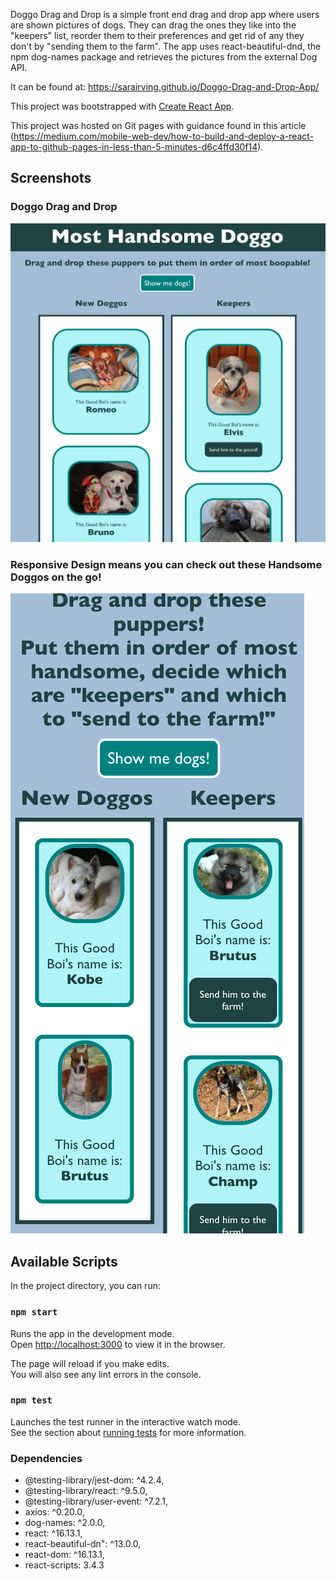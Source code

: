 Doggo Drag and Drop is a simple front end drag and drop app where users are shown pictures of dogs. They can drag the ones they like into the "keepers" list, reorder them to their preferences and get rid of any they don't by "sending them to the farm". The app uses react-beautiful-dnd, the npm dog-names package and retrieves the pictures from the external Dog API. 

It can be found at: https://sarairving.github.io/Doggo-Drag-and-Drop-App/

This project was bootstrapped with [Create React App](https://github.com/facebook/create-react-app).

This project was hosted on Git pages with guidance found in this article (https://medium.com/mobile-web-dev/how-to-build-and-deploy-a-react-app-to-github-pages-in-less-than-5-minutes-d6c4ffd30f14).


## Screenshots
### Doggo Drag and Drop
!["Drag n Drop them Puppers!"](https://raw.githubusercontent.com/SaraIrving/Doggo-Drag-and-Drop-App/master/public/pictures/AppScreenShot.png)

### Responsive Design means you can check out these Handsome Doggos on the go!
!["Flexible Puppers"](https://raw.githubusercontent.com/SaraIrving/Doggo-Drag-and-Drop-App/master/public/pictures/Screen%20Shot%202020-10-28%20at%206.10.38%20PM.png)

## Available Scripts

In the project directory, you can run:

### `npm start`

Runs the app in the development mode.<br />
Open [http://localhost:3000](http://localhost:3000) to view it in the browser.

The page will reload if you make edits.<br />
You will also see any lint errors in the console.

### `npm test`

Launches the test runner in the interactive watch mode.<br />
See the section about [running tests](https://facebook.github.io/create-react-app/docs/running-tests) for more information.

### Dependencies
  - @testing-library/jest-dom: ^4.2.4,
  - @testing-library/react: ^9.5.0,
  - @testing-library/user-event: ^7.2.1,
  - axios: ^0.20.0,
  - dog-names: ^2.0.0,
  - react: ^16.13.1,
  - react-beautiful-dn": ^13.0.0,
  - react-dom: ^16.13.1,
  - react-scripts: 3.4.3


